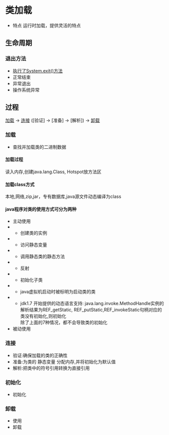 # 类加载
* 特点 运行时加载，提供灵活的特点
## 生命周期
### 退出方法
* [执行了System.exit()方法](../src/main/java/com/wanxp/jvm/episode4/ExitMain.java)
* 正常结束
* 异常退出
* 操作系统异常
## 过程
[加载](#加载) -> [连接](#连接) \([验证] -> [准备] -> [解析]\)   ->  [卸载](#卸载)
### 加载
* 查找并加载类的二进制数据
#### 加载过程
读入内存,创建java.lang.Class, Hotspot放方法区
#### 加载class方式
本地,网络,zip,jar，专有数据库,java源文件动态编译为class
#### java程序对类的使用方式可分为两种
* 主动使用
* * 创建类的实例
* * 访问静态变量 
* * 调用静态类的静态方法
* * 反射
* * 初始化子类
* * java虚拟机启动时被标明为启动类的类
* * jdk1.7 开始提供的动态语言支持:
 java.lang.invoke.MethodHandle实例的解析结果为REF_getStatic, REF_putStatic,REF_invokeStatic句柄对应的类没有初始化,则初始化  
除了上面的7种情况，都不会导致类的初始化
* 被动使用

### 连接
* 验证:确保加载的类的正确性
* 准备:为类的 静态变量 分配内存,并将初始化为默认值
* 解析:把类中的符号引用转换为直接引用
### 初始化
* 初始化
### 卸载
* 使用
* 卸载
